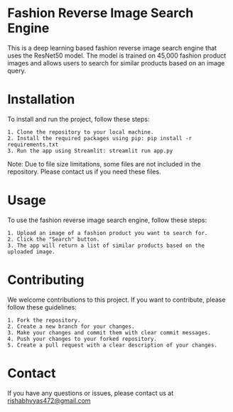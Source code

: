 # Fashion Reverse Image Search Engine

This is a deep learning based fashion reverse image search engine that uses the ResNet50 model. The model is trained on 45,000 fashion product images and allows users to search for similar products based on an image query.

# Installation

To install and run the project, follow these steps:

    1. Clone the repository to your local machine.
    2. Install the required packages using pip: pip install -r requirements.txt
    3. Run the app using Streamlit: streamlit run app.py

Note: Due to file size limitations, some files are not included in the repository. Please contact us if you need these files.

# Usage

To use the fashion reverse image search engine, follow these steps:

    1. Upload an image of a fashion product you want to search for.
    2. Click the "Search" button.
    3. The app will return a list of similar products based on the uploaded image.
    
 # Contributing

We welcome contributions to this project. If you want to contribute, please follow these guidelines:

    1. Fork the repository.
    2. Create a new branch for your changes.
    3. Make your changes and commit them with clear commit messages.
    4. Push your changes to your forked repository.
    5. Create a pull request with a clear description of your changes.
    
  # Contact

If you have any questions or issues, please contact us at rishabhvyas472@gmail.com

